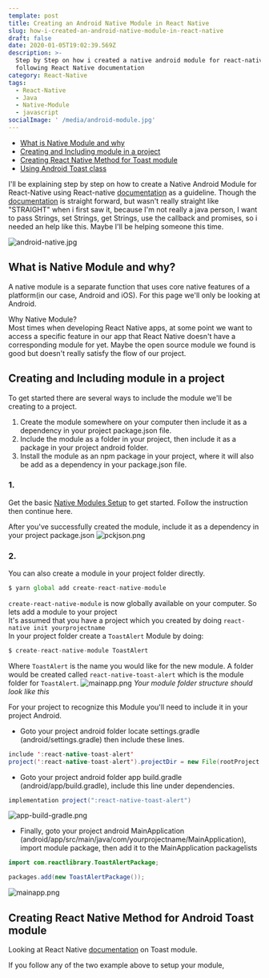 ```yaml
---
template: post
title: Creating an Android Native Module in React Native
slug: how-i-created-an-android-native-module-in-react-native
draft: false
date: 2020-01-05T19:02:39.569Z
description: >-
  Step by Step on how i created a native android module for react-native,
  following React Native documentation
category: React-Native
tags:
  - React-Native
  - Java
  - Native-Module
  - javascript
socialImage: ' /media/android-module.jpg'
---
```


- [What is Native Module and why](#what-is-native-module-and-why)
- [Creating and Including module in a project](#creating-and-including-module-in-a-project)
- [Creating React Native Method for Toast module](#creating-react-native-method-for-toast-module)
- [Using Android Toast class](#chasing-perfection)

I'll be explaining step by step on how to create a Native Android Module for React-Native using React-native [documentation](https://facebook.github.io/react-native/docs/native-modules-android) as a guideline. Though the [documentation](https://facebook.github.io/react-native/docs/native-modules-android) is straight forward, but wasn't really straight like "STRAIGHT" when i first saw it, because I'm not really a java person, I want to pass Strings, set Strings, get Strings, use the callback and promises, so i needed an help like this. Maybe I'll be helping someone this time.

![android-native.jpg](/media/android-module.jpg)

## What is Native Module and why?

A native module is a separate function that uses core native features of a platform(in our case, Android and iOS). For this page we'll only be looking at Android.

Why Native Module?<br />
Most times when developing React Native apps, at some point we want to access a specific feature in our app that React Native doesn't have a corresponding module for yet. Maybe the open source module we found is good but doesn't really satisfy the flow of our project.

## Creating and Including module in a project

To get started there are several ways to include the module we'll be creating to a project.<br />
1. Create the module somewhere on your computer then include it as a dependency in your project package.json file.
2. Include the module as a folder in your project, then include it as a package in your project android folder.
3. Install the module as an npm package in your project, where it will also be add as a dependency in your package.json file.

### 1.
Get the basic [Native Modules Setup]('https://facebook.github.io/react-native/docs/native-modules-setup') to get started. Follow the instruction then continue here.

After you've successfully created the module, include it as a dependency in your project package.json
![pckjson.png](/media/pckjson.png)
### 2.
You can also create a module in your project folder directly.
```js
$ yarn global add create-react-native-module
```
`create-react-native-module` is now globally available on your computer.
So lets add a module to your project<br />
It's assumed that you have a project which you created by doing `react-native init yourprojectname`<br/>
In your project folder create a `ToastAlert` Module by doing:
```js
$ create-react-native-module ToastAlert
```
Where `ToastAlert` is the name you would like for the new module. A folder would be created called `react-native-toast-alert` which is the module folder for `ToastAlert`.
![mainapp.png](/media/modulestrc.png)
*Your module folder structure should look like this*

For your project to recognize this Module you'll need to include it in your project Android.
- Goto your project android folder locate settings.gradle (android/settings.gradle) then include these lines.
```java
include ':react-native-toast-alert'
project(':react-native-toast-alert').projectDir = new File(rootProject.projectDir, '../react-native-toast-alert/android')
```
- Goto your project android folder app build.gradle (android/app/build.gradle), include this line under dependencies.
```java
implementation project(":react-native-toast-alert")
```
![app-build-gradle.png](/media/app-build-gradle.png)
- Finally, goto your project android MainApplication (android/app/src/main/java/com/yourprojectname/MainApplication), import module package, then add it to the MainApplication packagelists
```java
import com.reactlibrary.ToastAlertPackage;
```
```java
packages.add(new ToastAlertPackage());
```
![mainapp.png](/media/mainapp.png)


## Creating React Native Method for Android Toast module
Looking at React Native [documentation](https://facebook.github.io/react-native/docs/native-modules-android#the-toast-module) on Toast module.

If you follow any of the two example above to setup your module, 

